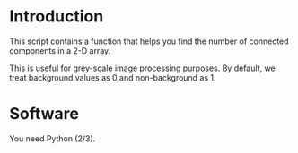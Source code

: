 # Introduction
This script contains a function that helps you find the number of connected 
components in a 2-D array. 

This is useful for grey-scale image processing purposes.
By default, we treat background values as 0 and non-background as 1.

# Software
You need Python (2/3).